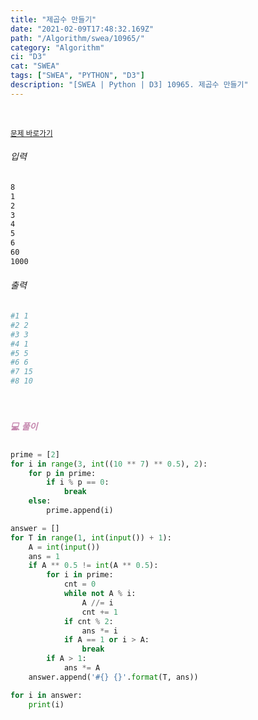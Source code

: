 ```yaml
---
title: "제곱수 만들기"
date: "2021-02-09T17:48:32.169Z"
path: "/Algorithm/swea/10965/"
category: "Algorithm"
ci: "D3"
cat: "SWEA"
tags: ["SWEA", "PYTHON", "D3"]
description: "[SWEA | Python | D3] 10965. 제곱수 만들기"
---
```


<br />

<a href="https://swexpertacademy.com/main/code/problem/problemDetail.do?problemLevel=3&contestProbId=AXWXH_h695kDFAST&categoryId=AXWXH_h695kDFAST&categoryType=CODE&problemTitle=&orderBy=FIRST_REG_DATETIME&selectCodeLang=PYTHON&select-1=3&pageSize=10&pageIndex=1"><small>문제 바로가기</small></a>

###### 입력

```sh
8
1
2
3
4
5
6
60
1000
```

###### 출력

```sh
#1 1
#2 2
#3 3
#4 1
#5 5
#6 6
#7 15
#8 10
```

<br />

##### <h5 style="color:#C587AE;">💻 풀이</h5>

```python
prime = [2]
for i in range(3, int((10 ** 7) ** 0.5), 2):
    for p in prime:
        if i % p == 0:
            break
    else:
        prime.append(i)

answer = []
for T in range(1, int(input()) + 1):
    A = int(input())
    ans = 1
    if A ** 0.5 != int(A ** 0.5):
        for i in prime:
            cnt = 0
            while not A % i:
                A //= i
                cnt += 1
            if cnt % 2:
                ans *= i
            if A == 1 or i > A:
                break
        if A > 1:
            ans *= A
    answer.append('#{} {}'.format(T, ans))

for i in answer:
    print(i)

```

